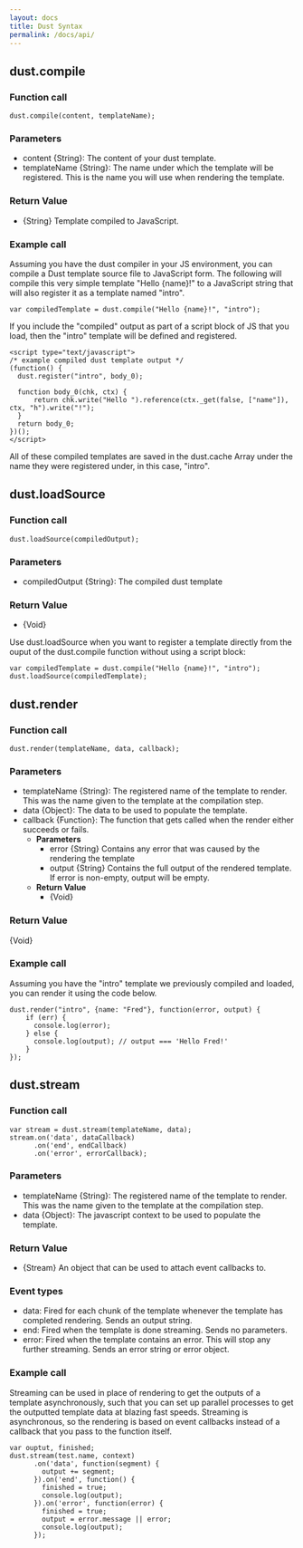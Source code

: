 ```yaml
---
layout: docs
title: Dust Syntax
permalink: /docs/api/
---
```


## dust.compile

### Function call
```    
dust.compile(content, templateName);
```

### Parameters
* content {String}: The content of your dust template.
* templateName {String}: The name under which the template will be registered.  This is the name you will use when rendering the template.

### Return Value
* {String} Template compiled to JavaScript.

### Example call
Assuming you have the dust compiler in your JS environment, you can compile a Dust template source file to JavaScript form. The following will compile this very simple template "Hello {name}!" to a JavaScript string that will also register it as a template named "intro".

```
var compiledTemplate = dust.compile("Hello {name}!", "intro");
```

If you include the "compiled" output as part of a script block of JS that you load, then the "intro" template will be defined and registered. 

```
<script type="text/javascript">
/* example compiled dust template output */
(function() {
  dust.register("intro", body_0);

  function body_0(chk, ctx) {
      return chk.write("Hello ").reference(ctx._get(false, ["name"]), ctx, "h").write("!");
  }
  return body_0;
})();
</script>
```

All of these compiled templates are saved in the dust.cache Array under the name they were registered under, in this case, "intro".

## dust.loadSource

### Function call
```
dust.loadSource(compiledOutput);
```

### Parameters
* compiledOutput {String}: The compiled dust template

### Return Value
* {Void}

Use dust.loadSource when you want to register a template directly from the ouput of the dust.compile function without using a script block:

```
var compiledTemplate = dust.compile("Hello {name}!", "intro");
dust.loadSource(compiledTemplate);
```

## dust.render

### Function call
```
dust.render(templateName, data, callback);
```

### Parameters
* templateName {String}: The registered name of the template to render.  This was the name given to the template at the compilation step.
* data {Object}: The data to be used to populate the template.
* callback {Function}: The function that gets called when the render either succeeds or fails.
    * **Parameters**
        * error {String} Contains any error that was caused by the rendering the template
        * output {String} Contains the full output of the rendered template.  If error is non-empty, output will be empty.
    * **Return Value**
        * {Void}

### Return Value
{Void}

### Example call
Assuming you have the "intro" template we previously compiled and loaded, you can render it using the code below.

```
dust.render("intro", {name: "Fred"}, function(error, output) {
    if (err) {
      console.log(error);
    } else {
      console.log(output); // output === 'Hello Fred!'
    }
});
```

## dust.stream

### Function call
```    
var stream = dust.stream(templateName, data);
stream.on('data', dataCallback)
      .on('end', endCallback)
      .on('error', errorCallback);
```

### Parameters
* templateName {String}: The registered name of the template to render.  This was the name given to the template at the compilation step.
* data {Object}: The javascript context to be used to populate the template.

### Return Value
* {Stream} An object that can be used to attach event callbacks to.

### Event types
* data: Fired for each chunk of the template whenever the template has completed rendering.  Sends an output string.
* end: Fired when the template is done streaming. Sends no parameters.
* error: Fired when the template contains an error.  This will stop any further streaming.  Sends an error string or error object.

### Example call
Streaming can be used in place of rendering to get the outputs of a template asynchronously, such that you can set up parallel processes to get the outputted template data at blazing fast speeds.  Streaming is asynchronous, so the rendering is based on event callbacks instead of a callback that you pass to the function itself.

```
var ouptut, finished;
dust.stream(test.name, context)
      .on('data', function(segment) {
        output += segment;
      }).on('end', function() {
        finished = true;
        console.log(output);
      }).on('error', function(error) {
        finished = true;
        output = error.message || error;
        console.log(output);
      });
```
